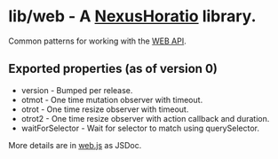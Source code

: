 # lib/web - A [NexusHoratio](https://github.com/nexushoratio/userscripts/blob/main/lib/README.md) library.

Common patterns for working with the [WEB API](https://developer.mozilla.org/en-US/docs/Web/API).

## Exported properties (as of version 0)
* version - Bumped per release.
* otmot - One time mutation observer with timeout.
* otrot - One time resize observer with timeout.
* otrot2 - One time resize observer with action callback and duration.
* waitForSelector - Wait for selector to match using querySelector.

More details are in [web.js](web.js) as JSDoc.
